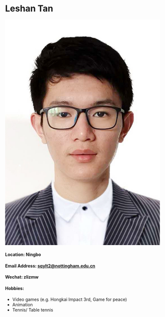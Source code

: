 # Leshan Tan
![My Photograph](../images/Leshan_Tan.jpeg)
#### Location: Ningbo
#### Email Address: sqylt2@nottingham.edu.cn

#### Wechat: zlizmw
#### Hobbies:
* Video games (e.g. Hongkai Impact 3rd, Game for peace)
* Animation
* Tennis/ Table tennis


